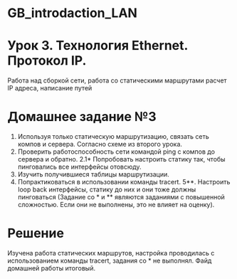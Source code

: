 # GB_introdaction_LAN

# Урок 3. Технология Ethernet. Протокол IP.
Работа над сборкой сети, работа со статическими маршрутами
расчет IP адреса, написание путей

# Домашнее задание №3
1. Используя только статическую маршрутизацию, связать сеть компов и сервера. Согласно схеме из второго урока.
2. Проверить работоспособность сети командой ping с компов до сервера и обратно.
2.1* Попробовать настроить статику так, чтобы пинговались все интерфейсы отовсюду.
3. Изучить получившиеся таблицы маршрутизации.
4. Попрактиковаться в использовании команды tracert.
5**. Настроить loop back интерфейсы, статику до них и они тоже должны пинговаться
(Задание со * и ** являются заданиями с повышенной сложностью. Если они не выполнены, это не влияет на оценку).

# Решение
Изучена работа статических маршрутов, настройка проводилась с использованием команды tracert, задания со * не выполнял. Файд домашней работы итоговый.